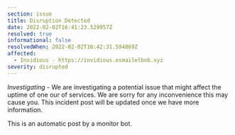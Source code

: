 ```yaml
---
section: issue
title: Disruption Detected
date: 2022-02-02T16:41:23.529957Z
resolved: true
informational: false
resolvedWhen: 2022-02-02T16:42:31.594869Z
affected:
  - Invidious - https://invidious.esmailelbob.xyz
severity: disrupted
---
```

*Investigating* - We are investigating a potential issue that might affect the uptime of one our of services. We are sorry for any inconvenience this may cause you. This incident post will be updated once we have more information.

This is an automatic post by a monitor bot.
        